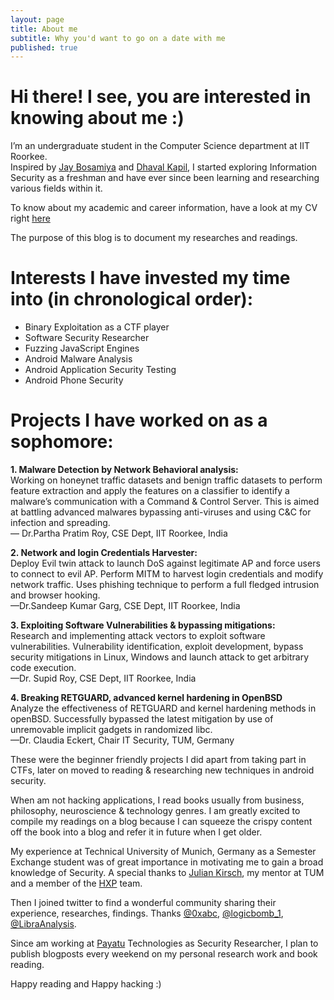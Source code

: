 ```yaml
---
layout: page
title: About me
subtitle: Why you'd want to go on a date with me
published: true
---
```


# Hi there! I see, you are interested in knowing about me :)

I’m an undergraduate student in the Computer Science department at IIT Roorkee.  
Inspired by [Jay Bosamiya](https://www.jaybosamiya.com/) and [Dhaval Kapil](https://dhavalkapil.com/), I started exploring Information Security as a freshman and have ever since been learning and researching various fields within it.

To know about my academic and career information, have a look at my CV right [here](https://github.com/h3rcul35/h3rcul35.github.io/blob/master/resources/Aazim_CV%20.pdf)

The purpose of this blog is to document my researches and readings.

# Interests I have invested my time into (in chronological order):

*   Binary Exploitation as a CTF player
*   Software Security Researcher
*   Fuzzing JavaScript Engines
*   Android Malware Analysis
*   Android Application Security Testing
*   Android Phone Security

# Projects I have worked on as a sophomore:

**1\. Malware Detection by Network Behavioral analysis:**  
Working on honeynet traffic datasets and benign traffic datasets to perform feature extraction and apply the features on a classifier to identify a malware’s communication with a Command & Control Server. This is aimed at battling advanced malwares bypassing anti-viruses and using C&C for infection and spreading.  
— Dr.Partha Pratim Roy, CSE Dept, IIT Roorkee, India

**2\. Network and login Credentials Harvester:**  
Deploy Evil twin attack to launch DoS against legitimate AP and force users to connect to evil AP. Perform MITM to harvest login credentials and modify network traffic. Uses phishing technique to perform a full fledged intrusion and browser hooking.  
—Dr.Sandeep Kumar Garg, CSE Dept, IIT Roorkee, India

**3\. Exploiting Software Vulnerabilities & bypassing mitigations:**  
Research and implementing attack vectors to exploit software vulnerabilities. Vulnerability identification, exploit development, bypass security mitigations in Linux, Windows and launch attack to get arbitrary code execution.  
—Dr. Supid Roy, CSE Dept, IIT Roorkee, India

**4\. Breaking RETGUARD, advanced kernel hardening in OpenBSD**  
Analyze the effectiveness of RETGUARD and kernel hardening methods in openBSD. Successfully bypassed the latest mitigation by use of unremovable implicit gadgets in randomized libc.  
—Dr. Claudia Eckert, Chair IT Security, TUM, Germany

These were the beginner friendly projects I did apart from taking part in CTFs, later on moved to reading & researching new techniques in android security. 

When am not hacking applications, I read books usually from business, philosophy, neuroscience & technology genres. I am greatly excited to compile my readings on a blog because I can squeeze the crispy content off the book into a blog and refer it in future when I get older. 

My experience at Technical University of Munich, Germany as a Semester Exchange student was of great importance in motivating me to gain a broad knowledge of Security. A special thanks to [Julian Kirsch](https://kirschju.re/), my mentor at TUM and a member of the [HXP](https://hxp.io/blog/) team.

Then I joined twitter to find a wonderful community sharing their experience, researches, findings. Thanks [@0xabc](https://twitter.com/0xabc0), [@logicbomb_1](https://twitter.com/logicbomb_1), [@LibraAnalysis](https://twitter.com/LibraAnalysis).

Since am working at [Payatu](https://payatu.com/) Technologies as Security Researcher, I plan to publish blogposts every weekend on my personal research work and book reading.

Happy reading and Happy hacking :)
